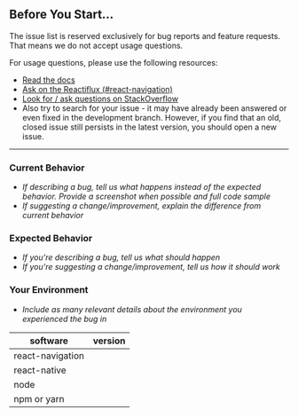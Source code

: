 ## Before You Start...
The issue list is reserved exclusively for bug reports and feature requests. That means we do not accept usage questions.

For usage questions, please use the following resources:

- [Read the docs](https://reactnavigation.org/)
- [Ask on the Reactiflux (#react-navigation)](https://discord.gg/reactiflux)
- [Look for / ask questions on StackOverflow](https://stackoverflow.com/questions/tagged/react-navigation)
- Also try to search for your issue - it may have already been answered or even fixed in the development branch. However, if you find that an old, closed issue still persists in the latest version, you should open a new issue.

---

### Current Behavior
- _If describing a bug, tell us what happens instead of the expected behavior. Provide a screenshot when possible and full code sample_
- _If suggesting a change/improvement, explain the difference from current behavior_

### Expected Behavior
- _If you're describing a bug, tell us what should happen_
- _If you're suggesting a change/improvement, tell us how it should work_

### Your Environment
- _Include as many relevant details about the environment you experienced the bug in_

| software         | version
| ---------------- | -------
| react-navigation |
| react-native     |
| node             |
| npm or yarn      |
